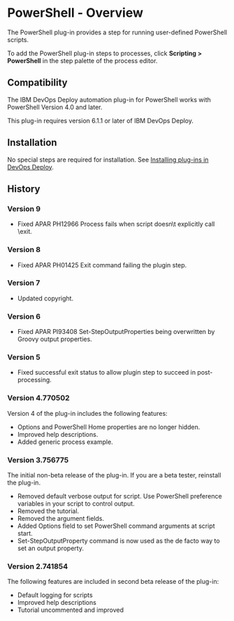 
# PowerShell - Overview

The PowerShell plug-in provides a step for running user-defined PowerShell scripts.

To add the PowerShell plug-in steps to processes, click **Scripting > PowerShell** in the step palette of the process editor.

## Compatibility

The IBM DevOps Deploy automation plug-in for PowerShell works with PowerShell Version 4.0 and later.

This plug-in requires version 6.1.1 or later of IBM DevOps Deploy.

## Installation

No special steps are required for installation. See [Installing plug-ins in DevOps Deploy](https://community.ibm.com/community/user/wasdevops/blogs/laurel-dickson-bull1/2022/06/13/install-plugins "Installing plug-ins in DevOps Deploy").

## History

### Version 9

* Fixed APAR PH12966 Process fails when script doesn\t explicitly call \exit\.

### Version 8

* Fixed APAR PH01425 Exit command failing the plugin step.

### Version 7

* Updated copyright.

### Version 6

* Fixed APAR PI93408 Set-StepOutputProperties being overwritten by Groovy output properties.

### Version 5

* Fixed successful exit status to allow plugin step to succeed in post-processing.

### Version 4.770502

Version 4 of the plug-in includes the following features:

* Options and PowerShell Home properties are no longer hidden.
* Improved help descriptions.
* Added generic process example.

### Version 3.756775

The initial non-beta release of the plug-in. If you are a beta tester, reinstall the plug-in.

* Removed default verbose output for script. Use PowerShell preference variables in your script to control output.
* Removed the tutorial.
* Removed the argument fields.
* Added Options field to set PowerShell command arguments at script start.
* Set-StepOutputProperty command is now used as the de facto way to set an output property.

### Version 2.741854

The following features are included in second beta release of the plug-in:

* Default logging for scripts
* Improved help descriptions
* Tutorial uncommented and improved

